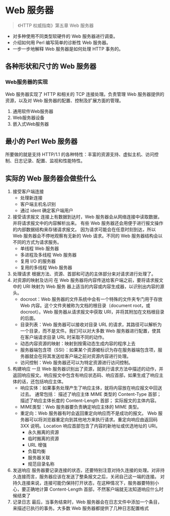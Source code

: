 # Web 服务器

> 《HTTP 权威指南》第五章 Web 服务器

- 对多种使用不同类型软硬件的 Web 服务器进行调查。
- 介绍如何用 Perl 编写简单的诊断性 Web 服务器。
- 一步一步地解释 Web 服务器是如何处理 HTTP 事务的。

## 各种形状和尺寸的 Web 服务器

### Web服务器的实现

Web 服务器实现了 HTTP 和相关的 TCP 连接处理。负责管理 Web 服务器提供的资源，以及对 Web 服务器的配置、控制及扩展方面的管理。

1. 通用软件Web服务器
2. Web服务器设备
3. 嵌入式Web服务器

## 最小的 Perl Web 服务器

所要做的就是支持 HTTP/1.1 的各种特性：丰富的资源支持、虚拟主机、访问控制、日志记录、配置、监视和性能特性。

## 实际的 Web 服务器会做些什么

1. 接受客户端连接
    - 处理新连接
    - 客户端主机名识别
    - 通过 ident 确定客户端用户
2. 接受请求报文
    连接上有数据到达时，Web 服务器会从网络连接中读取数据，并将请求报文中的内容解析出来。
    有些 Web 服务器还会用便于进行报文操作的内部数据结构来存储请求报文。
    因为请求可能会在任意时刻到达，所以 Web 服务器会不停地观察有无新的 Web 请求。不同的 Web 服务器结构会以不同的方式为请求服务。
    - 单线程 Web 服务器
    - 多进程及多线程 Web 服务器
    - 复用 I/O 的服务器
    - 复用的多线程 Web 服务器
3. 处理请求
    根据方法、资源、首部和可选的主体部分来对请求进行处理了。
4. 对资源的映射及访问
    在 Web 服务器将内容传送给客户端之前，要将请求报文中的 URI 映射为 Web 服务 器上适当的内容或内容生成器，以识别出内容的源头。
    - docroot：Web 服务器的文件系统中会有一个特殊的文件夹专门用于存放 Web 内容。这个文件夹被称为文档的根目录（document root，或 docroot）。Web 服务器从请求报文中获取 URI，并将其附加在文档根目录的后面。
    - 目录列表：Web 服务器可以接收对目录 URL 的请求，其路径可以解析为一个目录，而不是文件。我们可以对大多数 Web 服务器进行配置，使其在客户端请求目录 URL 时采取不同的动作。
    - 动态内容资源的映射：映射到按需动态生成内容的程序上去
    - 服务器端包含项（SSI）：如果某个资源被标识为存在服务器端包含项，服务器就会在将其发送给客户端之前对资源内容进行处理。
    - 访问控制：Web 服务器还可以为特定资源进行访问控制。
5. 构建响应
    一旦 Web 服务器识别出了资源，就执行请求方法中描述的动作，并返回响应报文。响应报文中包含有响应状态码、响应首部，如果生成了响应主体的话，还包括响应主体。
    - 响应实体：如果事务处理产生了响应主体，就将内容放在响应报文中回送过去。
      通常包括：
        描述了响应主体 MIME 类型的 Content-Type 首部；
        描述了响应主体长度的 Content-Length 首部；
        实际报文的主体内容。
    - MIME类型：Web 服务器要负责确定响应主体的 MIME 类型。
    - 重定向：Web 服务器有时会返回重定向响应而不是成功的报文。 Web 服务器可以将浏览器重定向到其他地方来执行请求。重定向响应由返回码 3XX 说明。Location 响应首部包含了内容的新地址或优选地址的 URI。
        - 永久搬离的资源
        - 临时搬离的资源
        - URL 增强
        - 负载均衡
        - 服务器关联
        - 规范目录名称
6. 发送响应
    服务器要记录连接的状态，还要特别注意对持久连接的处理。对非持久连接而言，服务器应该在发送了整条报文之后，关闭自己这一端的连接。
    对持久连接来说，连接可能仍保持打开状态，在这种情况下，服务器要特别小心，要正确地计算 Content-Length 首部，不然客户端就无法知道响应什么时候结束了
7. 记录日志
    最后，当事务结束时，Web 服务器会在日志文件中添加一个条目，来描述已执行的事务。大多数 Web 服务器都提供了几种日志配置格式